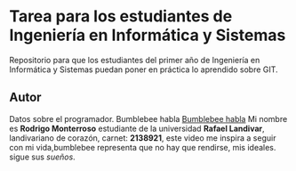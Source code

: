 # Tarea para los estudiantes de Ingeniería en Informática y Sistemas
 Repositorio para que los estudiantes del primer año de Ingeniería en Informática y Sistemas puedan poner en práctica lo aprendido sobre GIT.

## Autor
Datos sobre el programador.
Bumblebee habla
[Bumblebee habla](https://www.youtube.com/watch?v=EBkiTHVjGPg)
Mi nombre es **Rodrigo Monterroso** estudiante de la universidad **Rafael Landivar**, landivariano de corazón, carnet: **2138921**, este video me inspira a seguir con mi vida,bumblebee representa que no hay que rendirse, mis ideales. sigue sus *sueños*. 